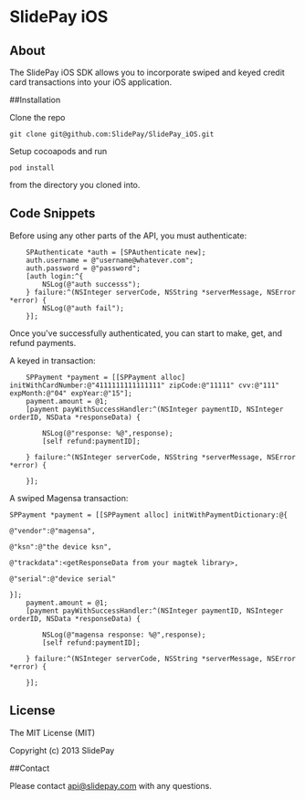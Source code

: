 SlidePay iOS
=====================

## About
The SlidePay iOS SDK allows you to incorporate swiped and keyed credit card transactions into your iOS application.


##Installation

Clone the repo
```
git clone git@github.com:SlidePay/SlidePay_iOS.git
```
Setup cocoapods and run
```
pod install
```
from the directory you cloned into.

## Code Snippets
Before using any other parts of the API, you must authenticate:

```objc
    SPAuthenticate *auth = [SPAuthenticate new];
    auth.username = @"username@whatever.com";
    auth.password = @"password";
    [auth login:^{
        NSLog(@"auth successs");
    } failure:^(NSInteger serverCode, NSString *serverMessage, NSError *error) {
        NSLog(@"auth fail");
    }];
```

Once you've successfully authenticated, you can start to make, get, and refund payments.

A keyed in transaction:
```objc
    SPPayment *payment = [[SPPayment alloc] initWithCardNumber:@"4111111111111111" zipCode:@"11111" cvv:@"111" expMonth:@"04" expYear:@"15"];
    payment.amount = @1;
    [payment payWithSuccessHandler:^(NSInteger paymentID, NSInteger orderID, NSData *responseData) {
        
        NSLog(@"response: %@",response);
        [self refund:paymentID];
        
    } failure:^(NSInteger serverCode, NSString *serverMessage, NSError *error) {

    }];
```

A swiped Magensa transaction:
```objc
SPPayment *payment = [[SPPayment alloc] initWithPaymentDictionary:@{
                                                                        @"vendor":@"magensa",
                                                                        @"ksn":@"the device ksn",
                                                                        @"trackdata":<getResponseData from your magtek library>,
                                                                        @"serial":@"device serial"
                                                                        }];
    payment.amount = @1;
    [payment payWithSuccessHandler:^(NSInteger paymentID, NSInteger orderID, NSData *responseData) {
       
        NSLog(@"magensa response: %@",response);
        [self refund:paymentID];
        
    } failure:^(NSInteger serverCode, NSString *serverMessage, NSError *error) {
    
    }];
```

## License

The MIT License (MIT)

Copyright (c) 2013 SlidePay


##Contact

Please contact api@slidepay.com with any questions.

